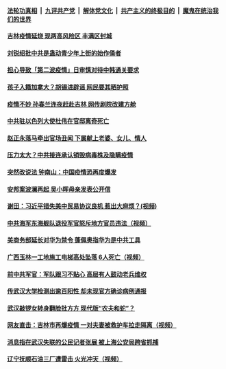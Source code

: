 ####  [法轮功真相](../../../../basic/blob/master/README.md?t=05180102) &nbsp;|&nbsp; [九评共产党](../../../../9ping.md/blob/master/README.md?t=05180102) &nbsp;|&nbsp; [解体党文化](../../../../jtdwh.md/blob/master/README.md?t=05180102)  &nbsp;|&nbsp; [共产主义的终极目的](../../../../gczydzjmd.md/blob/master/README.md?t=05180102) &nbsp;|&nbsp; [魔鬼在统治我们的世界](../../../../mgztzwmdsj.md/blob/master/README.md?t=05180102) 

#### [吉林疫情延烧 现两高风险区 丰满区封城](../pages/soh5/379798.md?t=05180102) 
#### [刘锐绍批中共是蛊动青少年上街的始作俑者](../pages/soh5/379777.md?t=05180102) 
#### [担心导致「第二波疫情」日审慎对待中韩通关要求](../pages/soh5/379693.md?t=05180102) 
#### [孩子入籍加拿大？胡锡进辟谣 网民要其晒护照 ](../pages/soh5/379735.md?t=05180102) 
#### [疫情不妙 孙春兰连夜赶赴吉林 网传剧院改建方舱](../pages/soh5/379753.md?t=05180102) 
#### [中共驻以色列大使杜伟在官邸离奇死亡](../pages/soh5/379759.md?t=05180102) 
#### [赵正永落马牵出官场丑闻 下属献上老婆、女儿、情人](../pages/soh5/379729.md?t=05180102) 
#### [压力太大？中共接连承认销毁病毒株及隐瞒疫情](../pages/soh5/379696.md?t=05180102) 
#### [突然改说法 钟南山：中国疫情恐再度爆发](../pages/soh5/379687.md?t=05180102) 
#### [安邦案波澜再起 吴小晖母亲发表公开信](../pages/soh5/379666.md?t=05180102) 
#### [谢田：习近平错失美中贸易协议良机 惹出大麻烦？(视频)](../pages/soh5/379654.md?t=05180102) 
#### [中共海军东海舰队退役军官怒斥地方官员违法（视频）](../pages/soh5/379651.md?t=05180102) 
#### [美商务部延长对华为禁令  蓬佩奥指华为是中共工具](../pages/soh5/379645.md?t=05180102) 
#### [广西玉林一工地施工电梯高处坠落  6人死亡（视频）](../pages/soh5/379642.md?t=05180102) 
#### [前中共军官：军队跟习不贴心 高层有人鼓动老兵维权](../pages/soh5/379639.md?t=05180102) 
#### [传武汉大学检测出逾百阳性 却未现官方确诊病例通报](../pages/soh5/379633.md?t=05180102) 
#### [武汉敲锣女转身翻脸批方方 现代版“农夫和蛇”？](../pages/soh5/379615.md?t=05180102) 
#### [网友直击：吉林市再爆疫情  一对夫妻被救护车拉走隔离（视频）](../pages/soh5/379588.md?t=05180102) 
#### [消息指在武汉失联的公民记者张展 被上海公安局跨省抓捕](../pages/soh5/379594.md?t=05180102) 
#### [辽宁抚顺石油三厂遭雷击  火光冲天（视频）](../pages/soh5/379540.md?t=05180102) 
